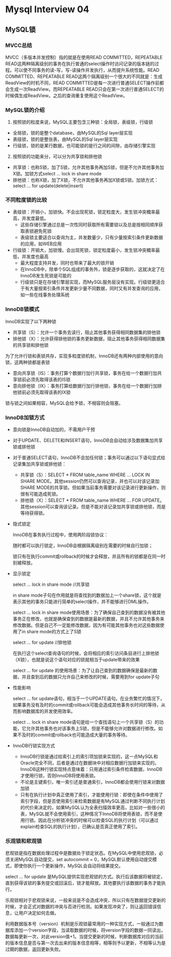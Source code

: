 # Mysql Interview 04

<!--more-->
## MySQL锁
### MVCC总结
MVCC（多版本并发控制）指的就是在使用READ COMMITTED，REPEATABLE READ这两种隔离级别的事务在执行普通的select操作时访问记录的版本链的过程。可以使不同事务的读-写，写-读操作并发执行，从而提升系统性能。READ COMMITTED、REPEATABLE READ这两个隔离级别一个很大的不同就是：生成ReadView的时机不同，READ COMMITTED是每一次进行普通SELECT操作前都会生成一次ReadView。而REPEATABLE READ只会在第一次进行普通SELECT的时候偶生成ReadView。之后的查询重复使用这个ReadView。
### MySQL锁的介绍
1. 按照锁的粒度来说，MySQL主要包含三种锁：全局锁，表级锁，行级锁
- 全局锁，锁的是整个database，由MySQL的Sql layer层实现
- 表级锁，锁的是整张表，由MySQL的Sql layer层实现
- 行级锁，锁的是某行数据，也可能锁的是行之间的间隙，由存储引擎实现
2. 按照锁的功能来分，可以分为共享锁和排他锁
- 共享锁：也称S锁，加了S锁，允许其他事务再加S锁，但是不允许其他事务加X锁。加锁方式select ... lock in share mode
- 排他锁：也称X锁，加了X锁，不允许其他事务再加X锁或S锁。加锁方式：select ... for update(delete|insert)
### 不同粒度锁的比较
- 表级锁：开销小，加锁快。不会出现死锁，锁定粒度大，发生锁冲突概率最高，并发度最低。
    - 这些存储引擎通过总是一次性同时获取所有需要锁以及总是按相同顺序获取表锁避免死锁
    - 表级锁主要适合以查询为主，并发数量少，只有少量按索引条件更新数据的应用，如WEB应用
- 行级锁：开销大，加锁慢。会出现死锁，锁定粒度最小，发生锁冲突概率最低，并发度也最高
    - 最大程度支持并发，同时也带来了最大的锁开销
    - 在InnoDB中，除单个SQL组成的事务外，锁是逐步获取的，这就决定了在InnoDB发生死锁是可能的
    - 行级锁只是在存储引擎层实现，而MySQL服务层没有实现。行级锁更适合于有大量按索引条件并发更新少量不同数据，同时又有并发查询的应用，如一些在线事务处理系统
### InnoDB锁模式
InnoDB实现了以下两种锁
- 共享锁（S）：允许一个事务去读行，阻止其他事务获得相同数据集的排他锁
- 排他锁（X）：允许获得排他锁的事务更新数据，阻止其他事务获得相同数据集的共享锁和排他锁

为了允许行锁和表锁共存，实现多粒度锁机制，InnoDB还有两种内部使用的意向锁，这两种锁都是表锁
- 意向共享锁（IS）：事务打算个数据行加行共享锁，事务在给一个数据行加共享锁前必须先取得该表的IS锁
- 意向排他锁（IX）：事务打算给数据行加行排他锁，事务在给一个数据行加排他锁前必须先取得该表的IX锁

锁与锁之间如果相容，MySQL会给予锁，不相容则会阻塞。
### InnoDB加锁方式
- 意向锁是InnoDB自动加的，不需用户干预
- 对于UPDATE、DELETE和INSERT语句，InnoDB会自动给涉及数据集加共享锁或排他锁
- 对于普通SELECT语句，InnoDB不会加任何锁；事务可以通过以下语句显式给记录集加共享锁或排他锁：
    - 共享锁（S）：SELECT * FROM table_name WHERE ... LOCK IN SHARE MODE。其他session仍然可以查询记录，并也可以对该记录加SHARE MODE的共享锁。但如果当前事务需要对该记录进行更新操作，则很有可能造成死锁。
    - 排他锁（X）：SELECT * FROM table_name WHERE ... FOR UPDATE。其他session可以查询该记录。但是不能对该记录加共享锁或排他锁，而是等待获得锁。
- 隐式锁定

    InnoDB在事务执行过程中，使用两阶段锁协议：

    随时都可以执行锁定，InnoDB会根据隔离级别在需要的时候自行加锁；

    锁只有在执行commit或rollback的时候才会释放，并且所有的锁都是在同一时刻被释放。
- 显示锁定

    select ... lock in share mode   //共享锁

    in share mode子句在作用就是将查找到的数据加上一个share锁，这个就是表示其他的事务只能进行简单的select操作，并不能够进行DML操作。

    select ... lock in share mode使用场景：为了确保自己查到的数据没有被其他事务正在修改，也就是确保查到的数据是最新的数据，并且不允许其他事务来修改数据。但是自己不一定能修改数据，因为有可能其他事务也对这些数据使用了in share mode的方式上了S锁

    select ... for update           //排他锁

    在执行这个select查询语句的时候，会将相应的索引访问条目进行上排他锁（X锁），也就是说这个语句对应的锁就相当于update带来的效果

    select ... for update 的使用场景：为了让自己查到的数据确保是最新的数据，并且查到后的数据只允许自己来修改的时候，需要用到for update子句
- 性能影响

    select ... for update语句，相当于一个UPDATE语句。在业务繁忙的情况下，如果事务没有及时的commit或rollback可能会造成其他事务长时间的等待，从而影响数据库的并发使用效率。

    select ... lock in share mode语句是给一个查找语句上一个共享锁（S）的功能，它允许其他事务也对该事务上S锁，但是不能够允许对数据进行修改。如果不及时的commit或rollback也可能造成大量的事务等待。
- InnoDB行锁实现方式
    - InnoDB行锁是通过给索引上的索引项加锁来实现的，这一点MySQL和Oracle完全不同，后者是通过在数据块中对相应数据行加锁来实现的。InnoDB这种行锁实现特点意味着：只用通过索引条件检索数据，InnoDB才使用行锁，否则InnoDB将使用表锁。
    - 不论是主键索引，唯一索引还是普通索引，InnoDB都会使用行锁来对数据加锁
    - 只有在执行计划中真正使用了索引，才能使用行锁：即使在条件中使用了索引字段，但是否使用索引来检索数据是有MySQL通过判断不同执行计划的代价来决定的，如果MySQL认为全表扫描效率更高，比如对一些很小的表，MySQL就不会使用索引，这种情况下InnoDB将使用表锁，而不是使用行锁。因此在分析锁冲突的时候可以检查SQL的执行计划（可以通过explain检查SQL的执行计划），已确认是否真正使用了索引。
### 乐观锁和悲观锁
悲观锁是指在数据处理过程中是数据处于锁定状态。在MySQL中使用悲观锁，必须关闭MySQL自动提交，set autocommit = 0，MySQL默认使用自动提交模式，即使你执行一个更新操作，MySQL会自动将结果提交。

select ... for update 是MySQL提供实现悲观锁的方式。执行后该数据将被锁定，直到获得该锁的事务提交或回滚后，锁才能释放。其他要执行该数据的事务才能执行。

乐观锁相对于悲观锁来说，一般来说是不会造成冲突，所以只有在数据提交更新的时候，才会正式对数据的冲突与否进行检测。如果发现冲突了，则让返回错误信息，让用户决定如何去做。

利用数据版本号（version）机制是乐观锁最常用的一种实现方式，一般通过为数据库添加一个version字段，当读取数据的时候，将version字段的数据一同读出，数据每更新一次，对此version值+1。当提交更新的时候，判断数据库对应的当前的版本信息是否与第一次去出来的版本信息相等，相等则予以更新，不相等认为是过期的数据，返回更新失败。
